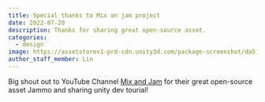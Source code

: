 ```yaml
---
title: Special thanks to Mix an jam project
date: 2022-07-20
description: Thanks for sharing great open-source asset.
categories:
  - design
image: https://assetstorev1-prd-cdn.unity3d.com/package-screenshot/da51d609-18bc-486b-b7f0-63525d23f958.webp
author_staff_member: Lin
---
```

Big shout out to YouTube Channel 
[Mix and Jam](https://youtube.com/c/MixandJam) for their great open-source asset Jammo and sharing unity dev tourial!
